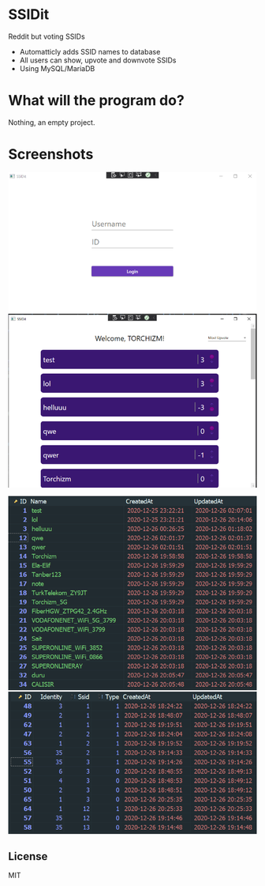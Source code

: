 # SSIDit
Reddit but voting SSIDs

  - Automatticly adds SSID names to database
  - All users can show, upvote and downvote SSIDs
  - Using MySQL/MariaDB

# What will the program do?
Nothing, an empty project.

# Screenshots
![alt text](https://raw.githubusercontent.com/TORCHIZM/SSIDit/main/Images/Login.png "Login page")
![alt text](https://raw.githubusercontent.com/TORCHIZM/SSIDit/main/Images/program.png "Program")

![alt text](https://raw.githubusercontent.com/TORCHIZM/SSIDit/main/Images/db1.png "SSID Table")
![alt text](https://raw.githubusercontent.com/TORCHIZM/SSIDit/main/Images/db2.png "Vote Table")

License
----

MIT
